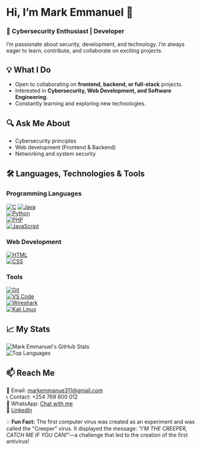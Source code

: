 # Hi, I’m Mark Emmanuel 👋  
### 🚀 Cybersecurity Enthusiast | Developer  

I’m passionate about security, development, and technology. I’m always eager to learn, contribute, and collaborate on exciting projects.

## 💡 What I Do  
- Open to collaborating on **frontend, backend, or full-stack** projects.  
- Interested in **Cybersecurity, Web Development, and Software Engineering**.  
- Constantly learning and exploring new technologies.

## 🔍 Ask Me About  
- Cybersecurity principles  
- Web development (Frontend & Backend)  
- Networking and system security

## 🛠️ Languages, Technologies & Tools  

### Programming Languages  
[![C](https://img.shields.io/badge/C-00599C?style=flat-square&logo=c&logoColor=white)](https://en.wikipedia.org/wiki/C_(programming_language))  
[![Java](https://img.shields.io/badge/Java-ED8B00?style=flat-square&logo=java&logoColor=white)](https://www.java.com)  
[![Python](https://img.shields.io/badge/Python-3776AB?style=flat-square&logo=python&logoColor=white)](https://www.python.org)  
[![PHP](https://img.shields.io/badge/PHP-777BB4?style=flat-square&logo=php&logoColor=white)](https://www.php.net)  
[![JavaScript](https://img.shields.io/badge/JavaScript-F7DF1E?style=flat-square&logo=javascript&logoColor=black)](https://www.javascript.com)

### Web Development  
[![HTML](https://img.shields.io/badge/HTML-E34F26?style=flat-square&logo=html5&logoColor=white)](https://developer.mozilla.org/en-US/docs/Web/HTML)  
[![CSS](https://img.shields.io/badge/CSS-1572B6?style=flat-square&logo=css3&logoColor=white)](https://developer.mozilla.org/en-US/docs/Web/CSS)

### Tools  
[![Git](https://img.shields.io/badge/Git-F05032?style=flat-square&logo=git&logoColor=white)](https://git-scm.com/)  
[![VS Code](https://img.shields.io/badge/VS_Code-007ACC?style=flat-square&logo=visual-studio-code&logoColor=white)](https://code.visualstudio.com/)  
[![Wireshark](https://img.shields.io/badge/Wireshark-1679A8?style=flat-square&logo=wireshark&logoColor=white)](https://www.wireshark.org/)  
[![Kali Linux](https://img.shields.io/badge/Kali_Linux-557C94?style=flat-square&logo=kali-linux&logoColor=white)](https://www.kali.org/)

## 📈 My Stats  
![Mark Emmanuel's GitHub Stats](https://github-readme-stats.vercel.app/api?username=Mark-Emmanuel311&show_icons=true&theme=radical)  
![Top Languages](https://github-readme-stats.vercel.app/api/top-langs/?username=Mark-Emmanuel311&layout=compact&theme=radical)

## 📫 Reach Me  
📧 Email: markemmanue311@gmail.com  
📞 Contact: +254 769 600 012  
💬 WhatsApp: [Chat with me](https://wa.me/254769600012)  
🔗 [LinkedIn](https://www.linkedin.com/in/mark-emmanuel-81bb65335)

💡 **Fun Fact:** The first computer virus was created as an experiment and was called the "Creeper" virus. It displayed the message: *"I’M THE CREEPER, CATCH ME IF YOU CAN!"*—a challenge that led to the creation of the first antivirus!
